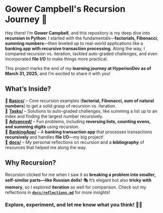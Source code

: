 # **Gower Campbell's Recursion Journey 🚀**  

Hey there! I’m **Gower Campbell**, and this repository is my deep dive into **recursion in Python**. I started with the fundamentals—**factorials, Fibonacci, summing numbers**—then leveled up to real-world applications like a **banking app with recursive transaction processing**. Along the way, I compared recursion vs. iteration, tackled auto-graded challenges, and even incorporated **file I/O** to make things more practical.  

This project marks the end of my **learning journey at HyperionDev as of March 31, 2025**, and I’m excited to share it with you!  

## **What’s Inside?**  
📌 **[Basics/](https://github.com/GowerCampbell/GowerCampbell-RecursionJourney/tree/main/Basics)** – Core recursion examples (**factorial, Fibonacci, sum of natural numbers**) to get a solid grasp of recursion vs. iteration.  
📌 **[Tasks/](https://github.com/GowerCampbell/GowerCampbell-RecursionJourney/tree/main/Tasks)** – Solutions to auto-graded challenges, like summing a list up to an index and finding the largest number recursively.  
📌 **[Advanced/](https://github.com/GowerCampbell/GowerCampbell-RecursionJourney/tree/main/Advanced)** – Fun problems, including **reversing lists, counting evens, and summing digits** using recursion.  
📌 **[BankingApp/](https://github.com/GowerCampbell/GowerCampbell-RecursionJourney/tree/main/BankingApp)** – A **banking transaction app** that processes transactions **recursively** and handles **file I/O**—my big project!  
📌 **[docs/](https://github.com/GowerCampbell/GowerCampbell-RecursionJourney/tree/main/docs)** – My personal reflections on recursion and a **bibliography** of resources that helped me along the way.  

## **Why Recursion?**  
Recursion clicked for me when I saw it as **breaking a problem into smaller, self-similar parts—like Russian dolls!** 🎭 It’s elegant but also **tricky with memory**, so I explored **iteration** as well for comparison. Check out my reflections in **[`docs/reflections.md`](https://github.com/GowerCampbell/GowerCampbell-RecursionJourney/blob/main/docs/reflections.md)** for more insights!  

### **Explore, experiment, and let me know what you think!** 🚀💡  
